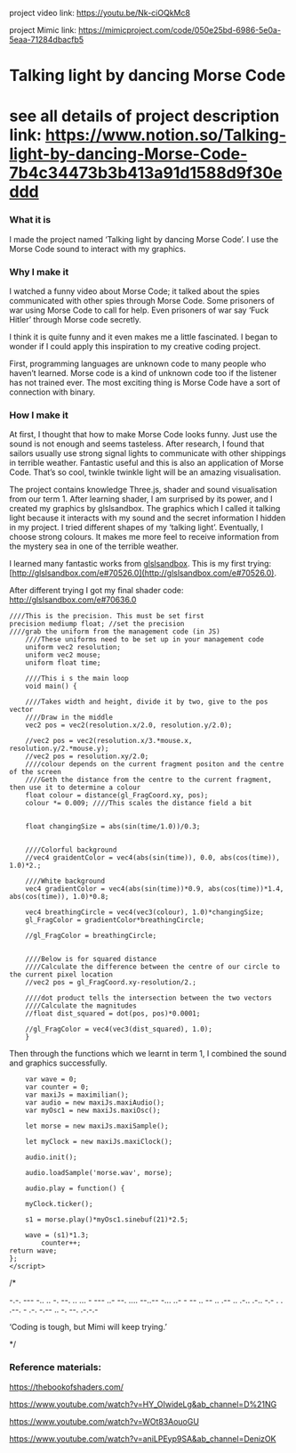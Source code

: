 project video link: https://youtu.be/Nk-ciOQkMc8

project Mimic link: https://mimicproject.com/code/050e25bd-6986-5e0a-5eaa-71284dbacfb5



# Talking light by dancing Morse Code

# see all details of project description link: https://www.notion.so/Talking-light-by-dancing-Morse-Code-7b4c34473b3b413a91d1588d9f30eddd

### What it is

I made the project named ‘Talking light by dancing Morse Code’. I use the Morse Code sound to interact with my graphics.

### Why I make it

I watched a funny video about Morse Code; it talked about the spies communicated with other spies through Morse Code. Some prisoners of war using Morse Code to call for help. Even prisoners of war say ‘Fuck Hitler’ through Morse code secretly.

I think it is quite funny and it even makes me a little fascinated. I began to wonder if I could apply this inspiration to my creative coding project.

First, programming languages are unknown code to many people who haven’t learned. Morse code is a kind of unknown code too if the listener has not trained ever. The most exciting thing is Morse Code have a sort of connection with binary.

### How I make it

At first, I thought that how to make Morse Code looks funny. Just use the sound is not enough and seems tasteless. After research, I found that sailors usually use strong signal lights to communicate with other shippings in terrible weather. Fantastic useful and this is also an application of Morse Code. That’s so cool, twinkle twinkle light will be an amazing visualisation.

The project contains knowledge Three.js, shader and sound visualisation from our term 1. After learning shader, I am surprised by its power, and I created my graphics by glslsandbox. The graphics which I called it talking light because it interacts with my sound and the secret information I hidden in my project. I tried different shapes of my ‘talking light’. Eventually, I choose strong colours. It makes me more feel to receive information from the mystery sea in one of the terrible weather.

I learned many fantastic works from [glslsandbox](http://glslsandbox.com/). This is my first trying: [http://glslsandbox.com/e#70526.0](http://glslsandbox.com/e#70526.0).

After different trying I got my final shader code: http://glslsandbox.com/e#70636.0

```
////This is the precision. This must be set first
precision mediump float; //set the precision
////grab the uniform from the management code (in JS)
    ////These uniforms need to be set up in your management code
    uniform vec2 resolution; 
    uniform vec2 mouse;
    uniform float time;
    
    ////This i s the main loop
    void main() {
    
    ////Takes width and height, divide it by two, give to the pos vector
    ////Draw in the middle
    vec2 pos = vec2(resolution.x/2.0, resolution.y/2.0);
    
    //vec2 pos = vec2(resolution.x/3.*mouse.x, resolution.y/2.*mouse.y);
    //vec2 pos = resolution.xy/2.0;
	////colour depends on the current fragment positon and the centre of the screen
    ////Geth the distance from the centre to the current fragment, then use it to determine a colour 
    float colour = distance(gl_FragCoord.xy, pos);
    colour *= 0.009; ////This scales the distance field a bit
    
    
    float changingSize = abs(sin(time/1.0))/0.3;
    
    
    ////Colorful background
    //vec4 graidentColor = vec4(abs(sin(time)), 0.0, abs(cos(time)), 1.0)*2.; 
    
    ////White background
    vec4 gradientColor = vec4(abs(sin(time))*0.9, abs(cos(time))*1.4, abs(cos(time)), 1.0)*0.8; 

    vec4 breathingCircle = vec4(vec3(colour), 1.0)*changingSize;
    gl_FragColor = gradientColor*breathingCircle;
    
    //gl_FragColor = breathingCircle;

    
    ////Below is for squared distance
    ////Calculate the difference between the centre of our circle to the current pixel location
    //vec2 pos = gl_FragCoord.xy-resolution/2.;
    
    ////dot product tells the intersection between the two vectors
    ////Calculate the magnitudes
    //float dist_squared = dot(pos, pos)*0.0001;
    
	//gl_FragColor = vec4(vec3(dist_squared), 1.0);
    }
```

Then through the functions which we learnt in term 1, I combined the sound and graphics successfully.

```
    var wave = 0;
    var counter = 0;
	var maxiJs = maximilian();
    var audio = new maxiJs.maxiAudio();      
  	var myOsc1 = new maxiJs.maxiOsc();   

    let morse = new maxiJs.maxiSample();
  
    let myClock = new maxiJs.maxiClock();

    audio.init();

    audio.loadSample('morse.wav', morse);  

    audio.play = function() {
      
    myClock.ticker();

    s1 = morse.play()*myOsc1.sinebuf(21)*2.5;

    wave = (s1)*1.3;
        counter++;
return wave;
};
</script>

```


/*

-.-.  ---  -..  ..  -.  --.   ..  ...   -  ---  ..-  --.  ....  --..--   -...  ..-  -   --  ..  --  ..   .--  ..  .-..  .-..   -.-  .  .  .--.   -  .-.  -.--  ..  -.  --.  .-.-.-

‘Coding is tough, but Mimi will keep trying.’

*/



### Reference materials:

https://thebookofshaders.com/

https://www.youtube.com/watch?v=HY_OIwideLg&ab_channel=D%21NG

https://www.youtube.com/watch?v=WOt83AouoGU

https://www.youtube.com/watch?v=aniLPEyp9SA&ab_channel=DenizOK




